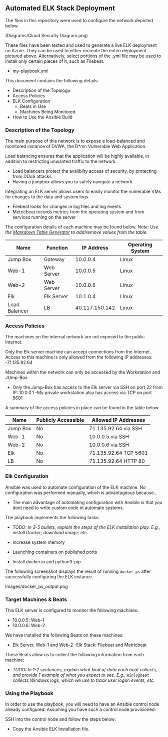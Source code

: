 ## Automated ELK Stack Deployment

The files in this repository were used to configure the network depicted below.

(Diagrams/Cloud Security Diagram.png)

These files have been tested and used to generate a live ELK deployment on Azure. They can be used to either recreate the entire deployment pictured above. Alternatively, select portions of the .yml file may be used to install only certain pieces of it, such as Filebeat.

  - my-playbook.yml

This document contains the following details:
- Description of the Topologu
- Access Policies
- ELK Configuration
  - Beats in Use
  - Machines Being Monitored
- How to Use the Ansible Build


### Description of the Topology

The main purpose of this network is to expose a load-balanced and monitored instance of DVWA, the D*mn Vulnerable Web Application.

Load balancing ensures that the application will be highly available, in addition to restricting unwanted traffic to the network.
- Load balancers protect the availbilty access of security, by protecting from DDoS attacks
- Having a jumpbox allows you to safely navigate a network

Integrating an ELK server allows users to easily monitor the vulnerable VMs for changes to the data and system logs.
-  Filebeat looks for changes in log files and log events
-  Metricbeat records metrics from the operating system and from services running on the server

The configuration details of each machine may be found below.
_Note: Use the [Markdown Table Generator](http://www.tablesgenerator.com/markdown_tables) to add/remove values from the table_.

| Name     | Function | IP Address | Operating System |
|----------|----------|------------|------------------|
| Jump Box | Gateway  | 10.0.0.4   | Linux            |
| Web-1    |Web Server| 10.0.0.5   | Linux            |
| Web-2    |Web Server| 10.0.0.6   | Linux            |
|Elk       |Elk Server| 10.1.0.4   | Linux            |
|Load Balancer| LB    | 40.117.150.142| Linux         |

### Access Policies

The machines on the internal network are not exposed to the public Internet. 

Only the Elk server machine can accept connections from the Internet. Access to this machine is only allowed from the following IP addresses:
-71.135.92.64

Machines within the network can only be accessed by the Workstation and JUmp-Box.
- Only the Jump-Box has access to the Elk server via SSH on port 22 from IP: 10.0.0.1
-My private workstation also has access via TCP on port 5601

A summary of the access policies in place can be found in the table below.

| Name     | Publicly Accessible | Allowed IP Addresses |
|----------|---------------------|----------------------|
| Jump Box | No                  | 71.135.92.64 via SSH |
| Web-1    | No                  | 10.0.0.5 via SSH     |
| Web-2    | No                  | 10.0.0.6 via SSH     |
| Elk      | No                  | 71.135.92.64 TCP 5601|
| LB       | No                  | 71.135.92.64 HTTP  80|

### Elk Configuration

Ansible was used to automate configuration of the ELK machine. No configuration was performed manually, which is advantageous because...
- The main advantage of automating configuration with Ansible is that you dont need to write custom code ot automate systems.

The playbook implements the following tasks:
- _TODO: In 3-5 bullets, explain the steps of the ELK installation play. E.g., install Docker; download image; etc._

- Increase system memory 
- Launching containers on published ports
- Install docker.io and python3-pip

The following screenshot displays the result of running `docker ps` after successfully configuring the ELK instance.

Images/docker_ps_output.png

### Target Machines & Beats
This ELK server is configured to monitor the following machines:
- 10.0.0.5: Web-1 
- 10.0.0.6: Web-2

We have installed the following Beats on these machines:
- Elk Server, Web-1 and Web-2
	-Elk Stack: Filebeat and Metricbeat

These Beats allow us to collect the following information from each machine:
- _TODO: In 1-2 sentences, explain what kind of data each beat collects, and provide 1 example of what you expect to see. E.g., `Winlogbeat` collects Windows logs, which we use to track user logon events, etc._

### Using the Playbook
In order to use the playbook, you will need to have an Ansible control node already configured. Assuming you have such a control node provisioned: 

SSH into the control node and follow the steps below:
- Copy the Ansible ELK Installation file.
